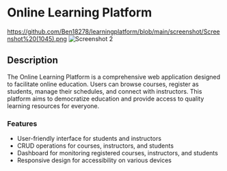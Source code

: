 # Online Learning Platform

https://github.com/Ben18278/learningplatform/blob/main/screenshot/Screenshot%20(1045).png
![Screenshot 2](path/to/screenshot2.png)

## Description
The Online Learning Platform is a comprehensive web application designed to facilitate online education. Users can browse courses, register as students, manage their schedules, and connect with instructors. This platform aims to democratize education and provide access to quality learning resources for everyone.

### Features
- User-friendly interface for students and instructors
- CRUD operations for courses, instructors, and students
- Dashboard for monitoring registered courses, instructors, and students
- Responsive design for accessibility on various devices
